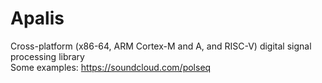 # Apalis
Cross-platform (x86-64, ARM Cortex-M and A, and RISC-V) digital signal processing library <br>
Some examples: https://soundcloud.com/polseq
